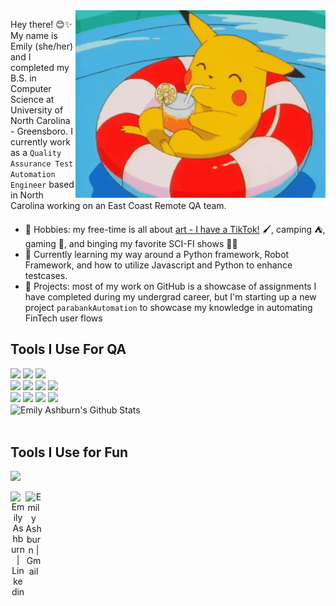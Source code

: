 <img align='right' src="https://github.com/emilyashburn/emilyashburn/blob/main/pikachu-swimming-pool.gif" style="width: 400px;"/>

Hey there! 😊✨ My name is Emily (she/her) and I completed my B.S. in Computer Science at University of North Carolina - Greensboro. I currently work as a ```Quality Assurance Test Automation Engineer``` based in North Carolina working on an East Coast Remote QA team. 


- 🎨 Hobbies: my free-time is all about [art - I have a TikTok!](https://www.tiktok.com/@winfieid99) 🖌️, camping ⛺, gaming 👾, and binging my favorite SCI-FI shows 👩‍🚀
- 🌱 Currently learning my way around a Python framework, Robot Framework, and how to utilize Javascript and Python to enhance testcases. 
- 🤖 Projects: most of my work on GitHub is a showcase of assignments I have completed during my undergrad career, but I'm starting up a new project ```parabankAutomation``` to showcase my knowledge in automating FinTech user flows 
## Tools I Use For QA
<div>
<img src="https://img.shields.io/badge/Python-14354C?style=for-the-badge&logo=python&logoColor=white">
<img src="https://img.shields.io/badge/javascript%20-%23323330.svg?&style=for-the-badge&logo=javascript&logoColor=%23F7DF1E">
<img src="https://img.shields.io/badge/html5%20-%23E34F26.svg?&style=for-the-badge&logo=html5&logoColor=white">
<br>
<img src="https://img.shields.io/badge/Sourcetree-0052CC?style=for-the-badge&logo=Sourcetree&logoColor=white">
<img src="https://img.shields.io/badge/Bitbucket-0747a6?style=for-the-badge&logo=bitbucket&logoColor=white">
<img src="https://img.shields.io/badge/Trello-0052CC?style=for-the-badge&logo=trello&logoColor=white">
<img src="https://img.shields.io/badge/Jira-0052CC?style=for-the-badge&logo=Jira&logoColor=white">
<br>
<img src="https://img.shields.io/badge/Notepad++-90E59A.svg?style=for-the-badge&logo=notepad%2B%2B&logoColor=black">    
<img src="https://img.shields.io/badge/PyCharm-000000.svg?&style=for-the-badge&logo=PyCharm&logoColor=white">
<img src="https://img.shields.io/badge/Postman-FF6C37?style=for-the-badge&logo=Postman&logoColor=white">
<img src="https://img.shields.io/badge/Powershell-2CA5E0?style=for-the-badge&logo=powershell&logoColor=white">

</div>

<img align="center" src="https://github-readme-stats.vercel.app/api?username=emilyashburn&&show_icons=true&theme=radical" alt="Emily Ashburn's Github Stats">
<br>
<br>

## Tools I Use for Fun
<div>
<img src="https://img.shields.io/badge/Adobe%20after%20affects-CF96FD?style=for-the-badge&logo=Adobe%20after%20effects&logoColor=393665">
</div>

<div align="center">
<p>
    <a href="https://www.linkedin.com/in/emily-ashburn-562016180/">
        <img align="left" alt="Emily Ashburn | Linkedin" width="24px" src="https://github.com/TheDudeThatCode/TheDudeThatCode/blob/master/Assets/Linkedin.svg" />
    </a>
    <a href="mailto:enashburn99@gmail.com">
        <img align="left" alt="Emily Ashburn | Gmail" width="26px" src="https://github.com/TheDudeThatCode/TheDudeThatCode/blob/master/Assets/Gmail.svg" />
    </a>
</p>
</div>

<!--
**emilyashburn/emilyashburn** is a ✨ _special_ ✨ repository because its `README.md` (this file) appears on your GitHub profile.

Here are some ideas to get you started:

- 🔭 I’m currently working on ...
- 🌱 I’m currently learning ...
- 👯 I’m looking to collaborate on ...
- 🤔 I’m looking for help with ...
- 💬 Ask me about ...
- 📫 How to reach me: ...
- 😄 Pronouns: ...
- ⚡ Fun fact: ...
-->
